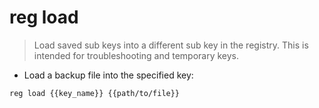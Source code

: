 # reg load

> Load saved sub keys into a different sub key in the registry.
> This is intended for troubleshooting and temporary keys.

- Load a backup file into the specified key:

`reg load {{key_name}} {{path/to/file}}`

